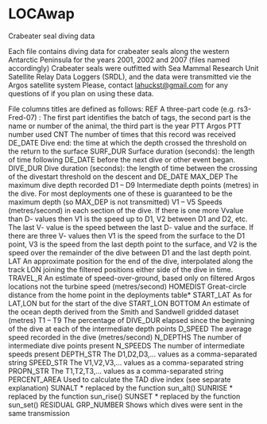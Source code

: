 # LOCAwap
Crabeater seal diving data

Each file contains diving data for crabeater seals along the western Antarctic Peninsula for the years 2001, 2002 and 2007 (files named accordingly)
Crabeater seals were outfitted with Sea Mammal Research Unit Satellite Relay Data Loggers (SRDL), and the data were transmitted vie the Argos satellite system
Please, contact lahuckst@gmail.com for any questions of if you plan on using these data.

File columns titles are defined as follows:
REF           A three-part code (e.g. rs3-Fred-07) : The first part identifies the batch of
              tags, the second part is the name or number of the animal, the third part is
              the year 
PTT           Argos PTT number used
CNT           The number of times that this record was received
DE_DATE       Dive end: the time at which the depth crossed the threshold on the return to the
              surface
SURF_DUR      Surface duration (seconds): the length of time following DE_DATE before the
              next dive or other event began.
DIVE_DUR      Dive duration (seconds): the length of time between the crossing of the divestart threshold on the descent and DE_DATE
MAX_DEP       The maximum dive depth recorded
D1 – D9       Intermediate depth points (metres) in the dive. For most deployments one of
              these is guaranteed to be the maximum depth (so MAX_DEP is not transmitted)
V1 – V5       Speeds (metres/second) in each section of the dive. If there is one more Vvalue than D- values then V1 is the speed up to D1, V2 between D1 and D2, etc.
              The last V- value is the speed between the last D- value and the surface.
              If there are three V- values then V1 is the speed from the surface to the D1
              point, V3 is the speed from the last depth point to the surface, and V2 is the
              speed over the remainder of the dive between D1 and the last depth point.
LAT           An approximate position for the end of the dive, interpolated along the track
LON           joining the filtered positions either side of the dive in time.
TRAVEL_R      An estimate of speed-over-ground, based only on filtered Argos locations not the turbine speed (metres/second)
HOMEDIST      Great-circle distance from the home point in the deployments table*
START_LAT     As for LAT,LON but for the start of the dive
START_LON
BOTTOM        An estimate of the ocean depth derived from the Smith and Sandwell gridded dataset (metres)
T1 – T9       The percentage of DIVE_DUR elapsed since the beginning of the dive at each of the intermediate depth points
D_SPEED       The average speed recorded in the dive (metres/second)
N_DEPTHS      The number of intermediate dive points present
N_SPEEDS      The number of intermediate speeds present
DEPTH_STR     The D1,D2,D3,… values as a comma-separated string
SPEED_STR     The V1,V2,V3,… values as a comma-separated string
PROPN_STR     The T1,T2,T3,… values as a comma-separated string
PERCENT_AREA  Used to calculate the TAD dive index (see separate explanation)
SUNALT *      replaced by the function sun_alt()
SUNRISE *     replaced by the function sun_rise()
SUNSET *      replaced by the function sun_set()
RESIDUAL
GRP_NUMBER    Shows which dives were sent in the same transmission 
